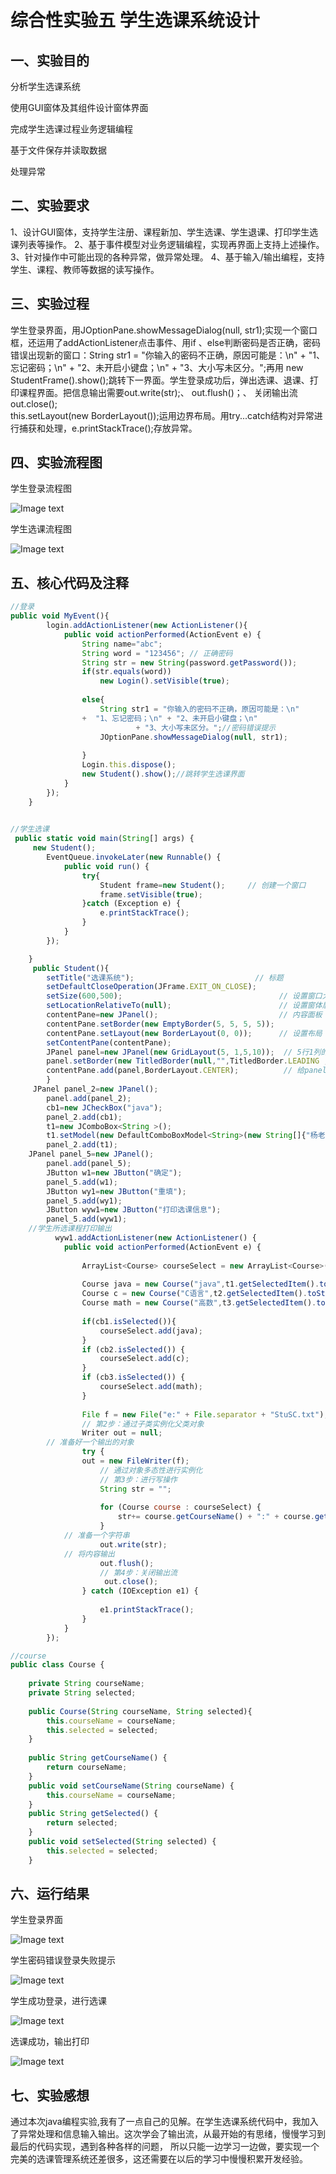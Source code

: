 # 综合性实验五  学生选课系统设计 
## 一、实验目的
 分析学生选课系统

 使用GUI窗体及其组件设计窗体界面

 完成学生选课过程业务逻辑编程

 基于文件保存并读取数据

 处理异常
## 二、实验要求
 1、设计GUI窗体，支持学生注册、课程新加、学生选课、学生退课、打印学生选课列表等操作。
 2、基于事件模型对业务逻辑编程，实现再界面上支持上述操作。
 3、针对操作中可能出现的各种异常，做异常处理。
 4、基于输入/输出编程，支持学生、课程、教师等数据的读写操作。
## 三、实验过程
学生登录界面，用JOptionPane.showMessageDialog(null, str1);实现一个窗口框，还运用了addActionListener点击事件、用if 、else判断密码是否正确，密码错误出现新的窗口：String str1 = "你输入的密码不正确，原因可能是：\n" +  "1、忘记密码；\n" + "2、未开启小键盘；\n" + "3、大小写未区分。";再用	new StudentFrame().show();跳转下一界面。学生登录成功后，弹出选课、退课、打印课程界面。把信息输出需要out.write(str);、 out.flush()；、 关闭输出流out.close();  
this.setLayout(new BorderLayout());运用边界布局。用try...catch结构对异常进行捕获和处理，e.printStackTrace();存放异常。
## 四、实验流程图
 学生登录流程图
 
 ![Image text](https://raw.githubusercontent.com/YIWENWANG007/shiyanwu/master/img/6.png)
 
  学生选课流程图
  
![Image text](https://raw.githubusercontent.com/YIWENWANG007/shiyanwu/master/img/5.png)
## 五、核心代码及注释
```javascript
//登录
public void MyEvent(){
		login.addActionListener(new ActionListener(){
			public void actionPerformed(ActionEvent e) {
				String name="abc";
				String word = "123456";	// 正确密码
				String str = new String(password.getPassword());
				if(str.equals(word))
					new Login().setVisible(true);
				
				else{
					String str1 = "你输入的密码不正确，原因可能是：\n" 
				+  "1、忘记密码；\n" + "2、未开启小键盘；\n" 
							+ "3、大小写未区分。";//密码错误提示
					JOptionPane.showMessageDialog(null, str1);
             	
				}
				Login.this.dispose();
				new Student().show();//跳转学生选课界面
			}
		});
	}
	
```
```javascript
//学生选课
 public static void main(String[] args) {
     new Student();
        EventQueue.invokeLater(new Runnable() {
            public void run() {
                try{
                	Student frame=new Student();     // 创建一个窗口
                    frame.setVisible(true);                                 // 让该窗口实例可见
                }catch (Exception e) {
                    e.printStackTrace();
                }
            }
        });

    }
     public Student(){
        setTitle("选课系统");                           // 标题
        setDefaultCloseOperation(JFrame.EXIT_ON_CLOSE);     
        setSize(600,500);                                   // 设置窗口大小
        setLocationRelativeTo(null);                        // 设置窗体居中
        contentPane=new JPanel();                           // 内容面板
        contentPane.setBorder(new EmptyBorder(5, 5, 5, 5));
        contentPane.setLayout(new BorderLayout(0, 0));      // 设置布局
        setContentPane(contentPane);
        JPanel panel=new JPanel(new GridLayout(5, 1,5,10));  // 5行1列的表格布局
        panel.setBorder(new TitledBorder(null,"",TitledBorder.LEADING ,TitledBorder.TOP,null,null));
        contentPane.add(panel,BorderLayout.CENTER);          // 给panel添加边框
        }
	 JPanel panel_2=new JPanel();
        panel.add(panel_2);
        cb1=new JCheckBox("java");
        panel_2.add(cb1);
        t1=new JComboBox<String >();
        t1.setModel(new DefaultComboBoxModel<String>(new String[]{"杨老师","赵老师","王老师"}));
        panel_2.add(t1);
	JPanel panel_5=new JPanel();
        panel.add(panel_5);
        JButton w1=new JButton("确定");
        panel_5.add(w1);
        JButton wy1=new JButton("重填");
        panel_5.add(wy1);
        JButton wyw1=new JButton("打印选课信息");
        panel_5.add(wyw1);
	//学生所选课程打印输出
          wyw1.addActionListener(new ActionListener() {
        	public void actionPerformed(ActionEvent e) {
       		
        		ArrayList<Course> courseSelect = new ArrayList<Course>();
        		
        		Course java = new Course("java",t1.getSelectedItem().toString());
        		Course c = new Course("C语言",t2.getSelectedItem().toString());
        		Course math = new Course("高数",t3.getSelectedItem().toString());
        		
        		if(cb1.isSelected()){
        			courseSelect.add(java);
        		}
        		if (cb2.isSelected()) {
        			courseSelect.add(c);
				}
        		if (cb3.isSelected()) {
        			courseSelect.add(math);
				}
        		
                File f = new File("e:" + File.separator + "StuSC.txt");// 声明File 对象    
                // 第2步：通过子类实例化父类对象    
                Writer out = null;                 
        // 准备好一个输出的对象    
                try {
				out = new FileWriter(f);
			        // 通过对象多态性进行实例化    
	                // 第3步：进行写操作    
	                String str = "";  
	             
	                for (Course course : courseSelect) {
						str+= course.getCourseName() + ":" + course.getSelected()+"\n";
					}
	        // 准备一个字符串    
	                out.write(str);                    
	        // 将内容输出    
	                out.flush();          
	                // 第4步：关闭输出流    
	                 out.close();  
				} catch (IOException e1) {
					
					e1.printStackTrace();
				}            
			}
        });

```

```javascript
//course
public class Course {
	
	private String courseName;
	private String selected;
	
	public Course(String courseName, String selected){
		this.courseName = courseName;
		this.selected = selected;
	}
	
	public String getCourseName() {
		return courseName;
	}
	public void setCourseName(String courseName) {
		this.courseName = courseName;
	}
	public String getSelected() {
		return selected;
	}
	public void setSelected(String selected) {
		this.selected = selected;
	}
```
## 六、运行结果
  学生登录界面

  ![Image text](https://raw.githubusercontent.com/YIWENWANG007/shiyanwu/master/img/1.png)

  学生密码错误登录失败提示

 ![Image text](https://raw.githubusercontent.com/YIWENWANG007/shiyanwu/master/img/2.png)

 学生成功登录，进行选课

 ![Image text](https://raw.githubusercontent.com/YIWENWANG007/shiyanwu/master/img/3.png)

 选课成功，输出打印

 ![Image text](https://raw.githubusercontent.com/YIWENWANG007/shiyanwu/master/img/4.png)

## 七、实验感想
通过本次java编程实验,我有了一点自己的见解。在学生选课系统代码中，我加入了异常处理和信息输入输出。这次学会了输出流，从最开始的有思绪，慢慢学习到最后的代码实现，遇到各种各样的问题， 所以只能一边学习一边做，要实现一个完美的选课管理系统还差很多，这还需要在以后的学习中慢慢积累开发经验。
